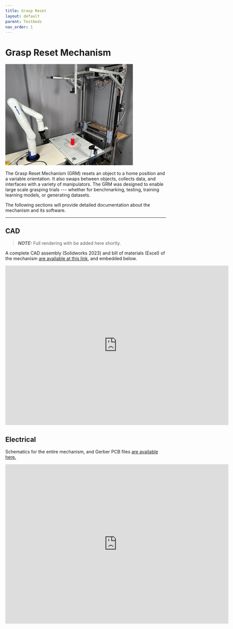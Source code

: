 ```yaml
---
title: Grasp Reset
layout: default
parent: Testbeds
nav_order: 1
---
```


# Grasp Reset Mechanism

<img src="grasp_reset.jpg" alt="drawing" width="400"/>

The Grasp Reset Mechanism (GRM) resets an object to a home position and a variable orientation. It also swaps between objects, collects data, and interfaces with a variety of manipulators. The GRM was designed to enable large scale grasping trials --- whether for benchmarking, testing, training learning models, or generating datasets.

The following sections will provide detailed documentation about the mechanism and its software.

---

## CAD
> **_NOTE:_**  Full rendering with be added here shortly.

A complete CAD assembly (Solidworks 2023) and bill of materials (Excel) of the mechanism [are available at this link](https://oregonstate.box.com/s/0rofl8td2ilchw8jbm8t5b4i4tjxo42b), and embedded below. 

<iframe src="https://oregonstate.app.box.com/embed/s/0rofl8td2ilchw8jbm8t5b4i4tjxo42b?sortColumn=date" width="700" height="500" frameborder="0" allowfullscreen webkitallowfullscreen msallowfullscreen></iframe>

## Electrical

Schematics for the entire mechanism, and Gerber PCB files [are available here.](https://oregonstate.box.com/s/2b1ixlblip1riod3xyzncki3v4kpd1u8)

<iframe src="https://oregonstate.app.box.com/embed/s/2b1ixlblip1riod3xyzncki3v4kpd1u8?sortColumn=date" width="700" height="500" frameborder="0" allowfullscreen webkitallowfullscreen msallowfullscreen></iframe>

